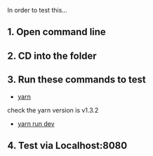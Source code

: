 In order to test this...

## 1. Open command line
## 2. CD into the folder
## 3. Run these commands to test
  - [yarn](#yarn)
  
  check the yarn version is v1.3.2
  - [yarn run dev](#yarn)
## 4. Test via Localhost:8080
